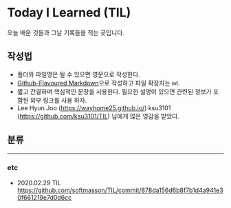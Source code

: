 # Today I Learned (TIL)

오늘 배운 것들과 그날 기록들을 적는 곳입니다.

## 작성법 
- 폴더와 파일명은 될 수 있으면 영문으로 작성한다.  
- [Github-Flavoured Markdown](https://guides.github.com/features/mastering-markdown/)으로 작성하고 파일 확장자는 `md`.  
- 짧고 간결하며 핵심적인 문장을 사용한다. 필요한 설명이 있으면 관련된 정보가 포함된 외부 링크를 사용 하자.  
- Lee Hyun Joo (https://wayhome25.github.io/)
ksu3101 (https://github.com/ksu3101/TIL)
님에게 많은 영감을 받았다.


## 분류
---
### etc

- 2020.02.29 TIL https://github.com/softmasson/TIL/commit/878da156d6b8f7b1d4a941e30f661219e7d0d6cc
